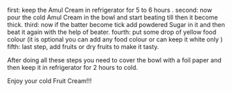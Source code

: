 first: keep the Amul Cream in refrigerator for 5 to 6 hours .
second: now  pour the cold Amul Cream in the bowl and start beating till then it become thick.
third: now if the batter become tick add powdered Sugar in it and then beat it again with the help of beater.
fourth: put some drop of yellow food colour (it is optional you can add any food colour or can keep it white only )
fifth: last step, add fruits or dry fruits to make it tasty.

After doing all these steps you need to cover the bowl  with a foil paper and then keep it in refrigerator for 2 hours to cold.

Enjoy your cold Fruit Cream!!!

